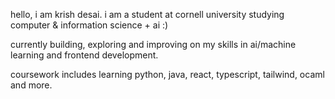 hello, i am krish desai. i am a student at cornell university studying computer & information science + ai :) 

currently building, exploring and improving on my skills in ai/machine learning and frontend development. 

coursework includes learning python, java, react, typescript, tailwind, ocaml and more. 
